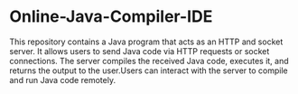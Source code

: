 # Online-Java-Compiler-IDE
This repository contains a Java program that acts as an HTTP and socket server. It allows users to send Java code via HTTP requests or socket connections. The server compiles the received Java code, executes it, and returns the output to the user.Users can interact with the server to compile and run Java code remotely.

